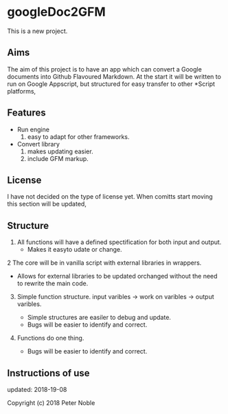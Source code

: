 # googleDoc2GFM

This is a new project.

## Aims

The aim of this project is to have an app which can convert a Google documents into Github Flavoured Markdown. At the start it will be written to run on Google Appscript, but structured for easy transfer to other *Script platforms,

## Features

- Run engine
  1. easy to adapt for other frameworks.
- Convert library
  1. makes updating easier.
  2. include GFM markup.

## License

I have not decided on the type of license yet. When comitts start moving this section will be updated,

## Structure

1. All functions will have a defined spectification for both input and output.
   - Makes it easyto udate or change.
   
2  The core will be in vanilla script with external libraries in wrappers.
   - Allows for external libraries to be updated orchanged without the need to rewrite the main code.
   
3. Simple function structure. input varibles -> work on varibles -> output varibles.
   - Simple structures are easiler to debug and update. 
   - Bugs will be easier to identify and correct.
   
4. Functions do one thing.
   - Bugs will be easier to identify and correct.

## Instructions of use

updated: 2018-19-08

Copyright (c) 2018 Peter Noble

